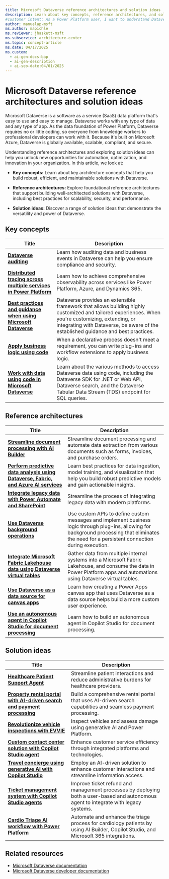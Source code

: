 ```yaml
---
title: Microsoft Dataverse reference architectures and solution ideas
description: Learn about key concepts, reference architectures, and solution ideas to create robust and maintainable solutions that use data in Dataverse.
#customer intent: As a Power Platform user, I want to understand Dataverse key concepts, reference architectures, and solution ideas so that I can create robust and maintainable solutions.
author: manuelap-msft
ms.author: mapichle
ms.reviewer: jhaskett-msft
ms.subservice: architecture-center
ms.topic: concept-article
ms.date: 04/17/2025
ms.custom:
  - ai-gen-docs-bap
  - ai-gen-description
  - ai-seo-date:04/01/2025
---
```


# Microsoft Dataverse reference architectures and solution ideas

Microsoft Dataverse is a software as a service (SaaS) data platform that's easy to use and easy to manage. Dataverse works with any type of data and any type of app. As the data foundation of Power Platform, Dataverse requires no or little coding, so everyone from knowledge workers to professional developers can work with it. Because it's built on Microsoft Azure, Dataverse is globally available, scalable, compliant, and secure.

Understanding reference architectures and exploring solution ideas can help you unlock new opportunities for automation, optimization, and innovation in your organization. In this article, we look at:

- **Key concepts:** Learn about key architecture concepts that help you build robust, efficient, and maintainable solutions with Dataverse.

- **Reference architectures:** Explore foundational reference architectures that support building well-architected solutions with Dataverse, including best practices for scalability, security, and performance.

- **Solution ideas:** Discover a range of solution ideas that demonstrate the versatility and power of Dataverse.

## Key concepts

| Title | Description |
| --- | --- |
| [**Dataverse auditing**](../key-concepts/dataverse-auditing.md) | Learn how auditing data and business events in Dataverse can help you ensure compliance and security. |
| [**Distributed tracing across multiple services in Power Platform**](../key-concepts/distributed-tracing.md) | Learn how to achieve comprehensive observability across services like Power Platform, Azure, and Dynamics 365.  |
| [**Best practices and guidance when using Microsoft Dataverse**](/power-apps/developer/data-platform/best-practices/) | Dataverse provides an extensible framework that allows building highly customized and tailored experiences. When you're customizing, extending, or integrating with Dataverse, be aware of the established guidance and best practices. |
| [**Apply business logic using code**](/power-apps/developer/data-platform/apply-business-logic-with-code) | When a declarative process doesn't meet a requirement, you can write plug-ins and workflow extensions to apply business logic. |
| [**Work with data using code in Microsoft Dataverse**](/power-apps/developer/data-platform/work-with-data) | Learn about the various methods to access Dataverse data using code, including the Dataverse SDK for .NET or Web API, Dataverse search, and the Dataverse Tabular Data Stream (TDS) endpoint for SQL queries. |

## Reference architectures

| Title | Description |
| --- | --- |
| [**Streamline document processing with AI Builder**](../reference-architectures/ai-document-processing.md) | Streamline document processing and automate data extraction from various documents such as forms, invoices, and purchase orders. |
| [**Perform predictive data analysis using Dataverse, Fabric, and Azure AI services**](../reference-architectures/ai-predictive-data-analysis.md) | Learn best practices for data ingestion, model training, and visualization that help you build robust predictive models and gain actionable insights. |
| [**Integrate legacy data with Power Automate and SharePoint**](../reference-architectures/app-legacy-data-integration.md) | Streamline the process of integrating legacy data with modern platforms. |
| [**Use Dataverse background operations**](../reference-architectures/dataverse-background-operations.md) | Use custom APIs to define custom messages and implement business logic through plug-ins, allowing for background processing that eliminates the need for a persistent connection during execution. |
| [**Integrate Microsoft Fabric Lakehouse data using Dataverse virtual tables**](../reference-architectures/app-integrate-lakehouse.md) | Gather data from multiple internal systems into a Microsoft Fabric Lakehouse, and consume the data in Power Platform apps and automations using Dataverse virtual tables. |
| [**Use Dataverse as a data source for canvas apps**](../reference-architectures/dataverse-canvas-app.md) | Learn how creating a Power Apps canvas app that uses Dataverse as a data source helps build a more custom user experience. |
| **[Use an autonomous agent in Copilot Studio for document processing](../reference-architectures/document-processing-agent.md)** | Learn how to build an autonomous agent in Copilot Studio for document processing. |

## Solution ideas

| Title | Description |
| --- | --- |
| [**Healthcare Patient Support Agent**](../solution-ideas/agent-healthcare-patient-support.md) | Streamline patient interactions and reduce administrative burdens for healthcare providers. |
| [**Property rental portal with AI-driven search and payment processing**](../solution-ideas/agent-rental-portal.md) | Build a comprehensive rental portal that uses AI-driven search capabilities and seamless payment processing. |
| [**Revolutionize vehicle inspections with EVVIE**](../solution-ideas/app-evvie.md) | Inspect vehicles and assess damage using generative AI and Power Platform. |
| [**Custom contact center solution with Copilot Studio agent**](../solution-ideas/agent-custom-contact-center.md) | Enhance customer service efficiency through integrated platforms and technologies. |
| [**Travel concierge using generative AI with Copilot Studio**](../solution-ideas/agent-travel-customer.md) | Employ an AI-driven solution to enhance customer interactions and streamline information access. |
| [**Ticket management system with Copilot Studio agents**](../solution-ideas/agent-ticket-and-refund.md) | Improve ticket refund and management processes by deploying both a user-based and autonomous agent to integrate with legacy systems. |
| [**Cardio Triage AI workflow with Power Platform**](../solution-ideas/cardio-triage-agent.md) | Automate and enhance the triage process for cardiology patients by using AI Builder, Copilot Studio, and Microsoft 365 integrations. |

## Related resources

- [Microsoft Dataverse documentation](/power-apps/maker/data-platform/)
- [Microsoft Dataverse developer documentation](/power-apps/developer/data-platform/) 
